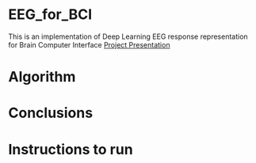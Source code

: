 # EEG_for_BCI
This is an implementation of Deep Learning EEG response representation for Brain Computer Interface
[Project Presentation](insert)

# Algorithm

# Conclusions

# Instructions to run
